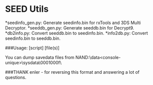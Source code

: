 # SEED Utils
*seedinfo_gen.py: Generate seedinfo.bin for rxTools and 3DS Multi Decryptor.
*seeddb_gen.py: Generate seeddb.bin for Decrypt9.
*db2info.py: Convert seeddb.bin to seedinfo.bin.
*info2db.py: Convert seedinfo.bin to seeddb.bin.

###Usage:
[script] [file(s)]

You can dump savedata files from NAND:\data\<console-unique>\sysdata\0001000f\


###THANK
enler - for reversing this format and answering a lot of questions.

